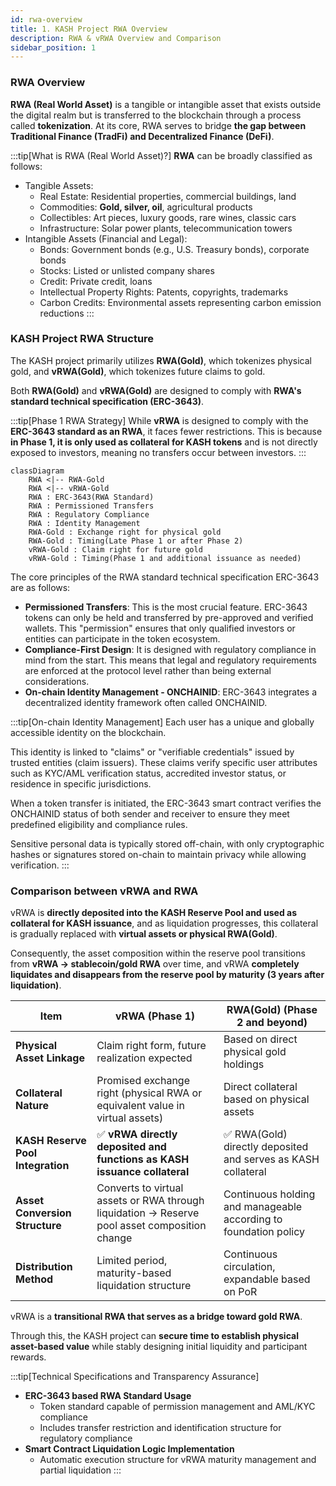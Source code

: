 ```yaml
---
id: rwa-overview
title: 1. KASH Project RWA Overview
description: RWA & vRWA Overview and Comparison
sidebar_position: 1
---
```


### RWA Overview

**RWA (Real World Asset)** is a tangible or intangible asset that exists outside the digital realm but is transferred to the blockchain through a process called **tokenization**. At its core, RWA serves to bridge **the gap between Traditional Finance (TradFi) and Decentralized Finance (DeFi)**.

:::tip[What is RWA (Real World Asset)?]
**RWA** can be broadly classified as follows:

- Tangible Assets:
    - Real Estate: Residential properties, commercial buildings, land
    - Commodities: **Gold, silver, oil**, agricultural products
    - Collectibles: Art pieces, luxury goods, rare wines, classic cars
    - Infrastructure: Solar power plants, telecommunication towers
- Intangible Assets (Financial and Legal):
    - Bonds: Government bonds (e.g., U.S. Treasury bonds), corporate bonds
    - Stocks: Listed or unlisted company shares
    - Credit: Private credit, loans
    - Intellectual Property Rights: Patents, copyrights, trademarks
    - Carbon Credits: Environmental assets representing carbon emission reductions
:::

### KASH Project RWA Structure

The KASH project primarily utilizes **RWA(Gold)**, which tokenizes physical gold, and **vRWA(Gold)**, which tokenizes future claims to gold.

Both **RWA(Gold)** and **vRWA(Gold)** are designed to comply with **RWA's standard technical specification (ERC-3643)**.

:::tip[Phase 1 RWA Strategy]
While **vRWA** is designed to comply with the **ERC-3643 standard as an RWA**, it faces fewer restrictions. This is because **in Phase 1, it is only used as collateral for KASH tokens** and is not directly exposed to investors, meaning no transfers occur between investors.
:::

```mermaid
classDiagram
    RWA <|-- RWA-Gold
    RWA <|-- vRWA-Gold
    RWA : ERC-3643(RWA Standard)
    RWA : Permissioned Transfers
    RWA : Regulatory Compliance
    RWA : Identity Management
    RWA-Gold : Exchange right for physical gold
    RWA-Gold : Timing(Late Phase 1 or after Phase 2)
    vRWA-Gold : Claim right for future gold
    vRWA-Gold : Timing(Phase 1 and additional issuance as needed)
```

The core principles of the RWA standard technical specification ERC-3643 are as follows:

- **Permissioned Transfers**: This is the most crucial feature. ERC-3643 tokens can only be held and transferred by pre-approved and verified wallets. This "permission" ensures that only qualified investors or entities can participate in the token ecosystem.
- **Compliance-First Design**: It is designed with regulatory compliance in mind from the start. This means that legal and regulatory requirements are enforced at the protocol level rather than being external considerations.
- **On-chain Identity Management - ONCHAINID**: ERC-3643 integrates a decentralized identity framework often called ONCHAINID.

:::tip[On-chain Identity Management]
Each user has a unique and globally accessible identity on the blockchain.

This identity is linked to "claims" or "verifiable credentials" issued by trusted entities (claim issuers). These claims verify specific user attributes such as KYC/AML verification status, accredited investor status, or residence in specific jurisdictions.

When a token transfer is initiated, the ERC-3643 smart contract verifies the ONCHAINID status of both sender and receiver to ensure they meet predefined eligibility and compliance rules.

Sensitive personal data is typically stored off-chain, with only cryptographic hashes or signatures stored on-chain to maintain privacy while allowing verification.
:::

### Comparison between vRWA and RWA

vRWA is **directly deposited into the KASH Reserve Pool and used as collateral for KASH issuance**,
and as liquidation progresses, this collateral is gradually replaced with **virtual assets or physical RWA(Gold)**.

Consequently, the asset composition within the reserve pool transitions from **vRWA → stablecoin/gold RWA** over time,
and vRWA **completely liquidates and disappears from the reserve pool by maturity (3 years after liquidation)**.

| **Item** | **vRWA (Phase 1)** | **RWA(Gold) (Phase 2 and beyond)** |
| --- | --- | --- |
| **Physical Asset Linkage** | Claim right form, future realization expected | Based on direct physical gold holdings |
| **Collateral Nature** | Promised exchange right (physical RWA or equivalent value in virtual assets) | Direct collateral based on physical assets |
| **KASH Reserve Pool Integration** | ✅ **vRWA directly deposited and functions as KASH issuance collateral** | ✅ RWA(Gold) directly deposited and serves as KASH collateral |
| **Asset Conversion Structure** | Converts to virtual assets or RWA through liquidation → Reserve pool asset composition change | Continuous holding and manageable according to foundation policy |
| **Distribution Method** | Limited period, maturity-based liquidation structure | Continuous circulation, expandable based on PoR |

vRWA is a **transitional RWA that serves as a bridge toward gold RWA**.

Through this, the KASH project can **secure time to establish physical asset-based value** while stably designing initial liquidity and participant rewards.

:::tip[Technical Specifications and Transparency Assurance]

- **ERC-3643 based RWA Standard Usage**
    - Token standard capable of permission management and AML/KYC compliance
    - Includes transfer restriction and identification structure for regulatory compliance
- **Smart Contract Liquidation Logic Implementation**
    - Automatic execution structure for vRWA maturity management and partial liquidation
:::

<!-- ---
id: rwa-overview
title: 1. KASH 프로젝트 RWA 개요
description: RWA & vRWA 개요 및 비교
sidebar_position: 1
---

### RWA 개요

**RWA (Real World Asset)** 은 디지털 영역 밖에 존재하지만, **토큰화**라는 과정을 통해 블록체인으로 옮겨지는 유형 또는 무형의 자산입니다. 본질적으로 RWA는 **전통 금융(TradFi)과 탈중앙화 금융(DeFi) 사이의 간극**을 연결합니다.

:::tip[RWA (Real World Asset)란 무엇인가요?]
**RWA**는 크게 다음과 같이 분류할 수 있습니다:

- 유형 자산:
    - 부동산: 주거용 부동산, 상업용 건물, 토지
    - 상품: **금, 은, 석유**, 농산물
    - 수집품: 미술품, 명품, 희귀 와인, 클래식 자동차
    - 인프라: 태양광 발전소, 통신 타워
- 무형 자산 (금융 및 법률):
    - 채권: 국채(미국 국채 등), 회사채
    - 주식: 상장 또는 비상장 기업의 주식
    - 신용: 사모 신용, 대출
    - 지적 재산권: 특허, 저작권, 상표
    - 탄소 배출권: 탄소 배출 감소를 나타내는 환경 자산
:::

### KASH 프로젝트 RWA 구조

KASH 프로젝트에서는 **실물 금을 토큰화한 RWA(Gold)** 와 **미래 금에 대한 청구권을 토큰화한 vRWA(Gold)** 를 우선적으로 사용합니다.

**RWA(Gold)** 와 **vRWA(Gold)** 모두 **RWA의 표준 기술 스펙(ERC-3643)** 을 준수하도록 설계됩니다.

:::tip[1기 RWA 전략]
**vRWA**는 **RWA로서의 ERC-3643 표준**을 준수하도록 설계되지만 제약을 크게 받지는 않습니다. 이유는 **1기에는 KASH 토큰 담보로만 사용되어** 투자자에게 직접적으로 노출되지 않아 투자자간 전송이 발생하지 않기 때문입니다.
:::

~~~mermaid
classDiagram
    RWA <|-- RWA-Gold
    RWA <|-- vRWA-Gold
    RWA : ERC-3643(RWA 표준)
    RWA : Permissioned Transfers
    RWA : Regulatory Compliance
    RWA : Identity Management
    RWA-Gold : 실물 금에 대한 교환권
    RWA-Gold : 시기(1기 후반 혹은 2기 이후)
    vRWA-Gold : 미래 금에 대한 청구권
    vRWA-Gold : 시기(1기 그리고 필요에 따라 추가 발행)
~~~

RWA 표준 기술 스펙인 ERC-3643의 핵심 원칙은 다음과 같습니다.

- **허가형 전송 (Permissioned Transfers)**: 가장 핵심적인 특징입니다. ERC-3643 토큰은 사전 승인 및 검증된 지갑만 보유하고 전송할 수 있습니다. 이러한 "허가"는 적격한 투자자 또는 법인만이 토큰 생태계에 참여할 수 있도록 보장합니다.

- **컴플라이언스 우선 설계 (Compliance-First Design)**: 규제 준수를 염두에 두고 처음부터 설계되었습니다. 이는 법률 및 규제 요구 사항이 외부적인 고려 사항이 아니라 프로토콜 수준에서 시행됨을 의미합니다.

- **온체인 신원 관리 (On-chain Identity Management - ONCHAINID)**: ERC-3643은 종종 ONCHAINID라고 불리는 분산형 신원 프레임워크를 통합합니다.

:::tip[온체인 신원 관리]
각 사용자는 블록체인 상에 고유하고 전역적으로 접근 가능한 신원을 가집니다.

이 신원은 신뢰할 수 있는 주체(클레임 발행자)가 발행하는 "클레임" 또는 "검증 가능한 자격 증명"에 연결됩니다. 이 클레임은 KYC/AML 검사 통과 여부, 공인 투자자 여부, 특정 관할 구역 거주 여부 등 사용자의 특정 속성을 증명합니다.

토큰 전송이 시작되면, ERC-3643 스마트 계약은 송신자와 수신자 모두의 ONCHAINID 상태를 확인하여 미리 정의된 적격성 및 규정 준수 규칙을 충족하는지 확인합니다.

민감한 개인 데이터는 일반적으로 오프체인에 저장되며, 개인 정보 보호를 유지하면서 검증을 허용하기 위해 암호화 해시 또는 서명만 온체인에 저장됩니다.
:::

### vRWA와 RWA의 비교

vRWA는 **KASH 리저브풀에 직접 예치되어 KASH 발행의 담보로 사용되며**,
이후 청산이 진행됨에 따라 해당 담보는 **가상자산 혹은 실물 RWA(Gold)** 로 단계적으로 대체됩니다.

결과적으로 리저브풀 내 자산 구성은 시간이 지남에 따라 **vRWA → 스테이블코인/금 RWA로 전환**되며,
vRWA는 **만기(청산 이후 3년) 시점까지 완전히 청산되어 리저브풀에서 소멸**됩니다.

| **항목** | **vRWA (1기)** | **RWA(Gold) (2기 이후)** |
| --- | --- | --- |
| **실물 연동 방식** | 청구권 형태, 미래 실현 예정 | 실물 금 직접 보유에 기반 |
| **담보 성격** | 약속된 교환권 (실물 RWA 또는 동등 가치의 가상자산) | 실물 기반 직접 담보 |
| **KASH 리저브풀 내 편입** | ✅ **vRWA가 직접 예치되어 KASH 발행의 담보로 작동** | ✅ RWA(Gold)가 직접 예치되어 KASH 담보 역할 |
| **자산 전환 구조** | 청산되며 가상자산 또는 RWA로 전환 → 리저브풀 구성 자산 교체 | 지속 보유 및 재단 정책에 따라 관리 가능 |
| **유통 방식** | 제한된 기간, 만기형 청산 구조 | 지속 유통, PoR 기반 확장 가능 |

vRWA는 **금 RWA를 향한 가교 역할을 수행하는 전환형 RWA**입니다.

이를 통해 KASH 프로젝트는 **실물 기반 가치 정립을 위한 시간을 확보하면서도**, 초기 유동성과 참여자 보상을 안정적으로 설계할 수 있습니다.

:::tip[기술 사양 및 투명성 확보]
- **ERC-3643 기반 RWA 표준 사용**
    - 권한 관리 및 AML/KYC 대응 가능한 토큰 표준
    - 규제 대응이 가능하고 전송 제한 및 식별 구조 내장
    
- **스마트컨트랙트 청산 로직 탑재**
    - vRWA의 만기 관리 및 분할 청산 자동 실행 구조
:::
 -->
